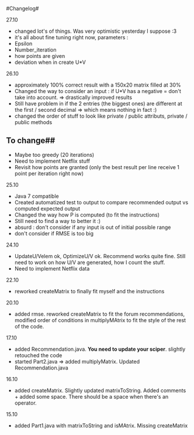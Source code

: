 #Changelog#

27.10
- changed lot's of things. Was very optimistic yesterday I suppose :3
- it's all about fine tuning right now, parameters :
 - Epsilon
 - Number_iteration
 - how points are given
 - deviation when in create U*V

26.10
- approximately 100% correct result with a 150x20 matrix filled at 30%
 - Changed the way to consider an input : if U*V has a negative = don't take into account. => drastically improved results
 - Still have problem in if the 2 entries (the biggest ones) are different at the first / second decimal => which means nothing in fact :)
- changed the order of stuff to look like private / public  attributs, private / public  methods

## To change##
- Maybe too greedy (20 iterations)
- Need to implement Netflix stuff
- Revisit how points are granted (only the best result per line receive 1 point per iteration right now)

25.10
- Java 7 compatible
- Created automatized test to output to compare recommended output vs computed expected output
- Changed the way how P is computed (to fit the instructions)
- Still need to find a way to better it :)
 - absurd : don't consider if any input is out of initial possible range
 - don't consider if RMSE is too big

24.10
- UpdateU/Velem ok, OptimizeU/V ok. Recommend works quite fine. Still need to work on how U/V are generated, how I count the stuff.
- Need to implement Netflix data

22.10
- reworked createMatrix to finally fit myself and the instructions

20.10
- added rmse. reworked createMatrix to fit the forum recommendations, modified order of conditions in  multiplyMAtrix to fit the style of the rest of the code.

17.10
- added Recommendation.java. <strong>You need to update your sciper</strong>. slightly retouched the code
- started Part2.java => added multiplyMatrix. Updated Recommendation.java

16.10
- added createMatrix. Slightly updated matrixToString. Added comments + added some space. There should be a space when there's an operator.

15.10
- added Part1.java with matrixToString and isMAtrix. Missing createMatrix
